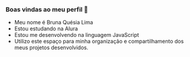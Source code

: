 ### Boas vindas ao meu perfil 💙
- Meu nome é Bruna Quésia Lima
- Estou estudando na Alura
- Estou me desenvolvendo na linguagem JavaScript
- Utilizo este espaço para minha organização e compartilhamento dos meus
  projetos desenvolvidos. 
  
